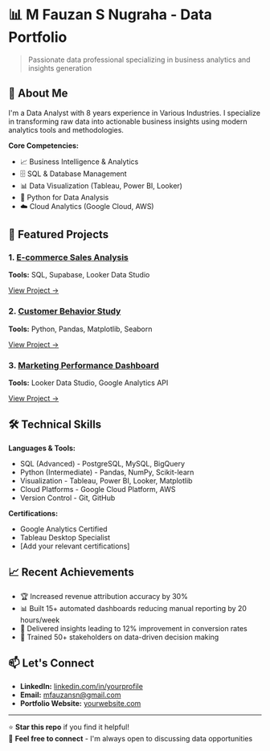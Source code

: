 # 📊 M Fauzan S Nugraha - Data Portfolio

> Passionate data professional specializing in business analytics and insights generation

## 👋 About Me

I'm a Data Analyst with 8 years experience in Various Industries. 
I specialize in transforming raw data into actionable business insights 
using modern analytics tools and methodologies.

**Core Competencies:**
- 📈 Business Intelligence & Analytics
- 🗄️ SQL & Database Management  
- 📊 Data Visualization (Tableau, Power BI, Looker)
- 🐍 Python for Data Analysis
- ☁️ Cloud Analytics (Google Cloud, AWS)

## 🚀 Featured Projects

### 1. [E-commerce Sales Analysis](./projects/01-retail-sales-analysis)
**Tools:** SQL, Supabase, Looker Data Studio  

[View Project →](./projects/01-retail-sales-analysis)

### 2. [Customer Behavior Study](./projects/02-customer-behavior-study)
**Tools:** Python, Pandas, Matplotlib, Seaborn  


[View Project →](./projects/02-customer-behavior-study)

### 3. [Marketing Performance Dashboard](./projects/03-marketing-dashboard)
**Tools:** Looker Data Studio, Google Analytics API  


[View Project →](./projects/03-marketing-dashboard)

## 🛠️ Technical Skills

**Languages & Tools:**
- SQL (Advanced) - PostgreSQL, MySQL, BigQuery
- Python (Intermediate) - Pandas, NumPy, Scikit-learn
- Visualization - Tableau, Power BI, Looker, Matplotlib
- Cloud Platforms - Google Cloud Platform, AWS
- Version Control - Git, GitHub

**Certifications:**
- Google Analytics Certified
- Tableau Desktop Specialist
- [Add your relevant certifications]

## 📈 Recent Achievements

- 🏆 Increased revenue attribution accuracy by 30%
- 📊 Built 15+ automated dashboards reducing manual reporting by 20 hours/week
- 🎯 Delivered insights leading to 12% improvement in conversion rates
- 👥 Trained 50+ stakeholders on data-driven decision making

## 📫 Let's Connect

- **LinkedIn:** [linkedin.com/in/yourprofile](https://linkedin.com/in/mfauznsnugraha)
- **Email:** mfauzansn@gmail.com
- **Portfolio Website:** [yourwebsite.com](https://mfauzansn.xyz)

---

⭐ **Star this repo** if you find it helpful!  
🔗 **Feel free to connect** - I'm always open to discussing data opportunities
